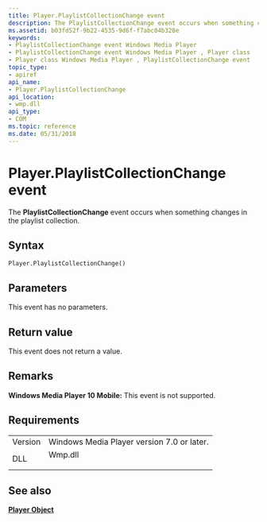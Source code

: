 ```yaml
---
title: Player.PlaylistCollectionChange event
description: The PlaylistCollectionChange event occurs when something changes in the playlist collection. | Player.PlaylistCollectionChange event
ms.assetid: b03fd52f-9b22-4535-9d6f-f7abc04b328e
keywords:
- PlaylistCollectionChange event Windows Media Player
- PlaylistCollectionChange event Windows Media Player , Player class
- Player class Windows Media Player , PlaylistCollectionChange event
topic_type:
- apiref
api_name:
- Player.PlaylistCollectionChange
api_location:
- wmp.dll
api_type:
- COM
ms.topic: reference
ms.date: 05/31/2018
---
```


# Player.PlaylistCollectionChange event

The **PlaylistCollectionChange** event occurs when something changes in the playlist collection.

## Syntax


```JScript
Player.PlaylistCollectionChange()
```



## Parameters

This event has no parameters.

## Return value

This event does not return a value.

## Remarks

**Windows Media Player 10 Mobile:** This event is not supported.

## Requirements



|                    |                                                                                    |
|--------------------|------------------------------------------------------------------------------------|
| Version<br/> | Windows Media Player version 7.0 or later.<br/>                              |
| DLL<br/>     | <dl> <dt>Wmp.dll</dt> </dl> |



## See also

<dl> <dt>

[**Player Object**](player-object.md)
</dt> </dl>

 

 





